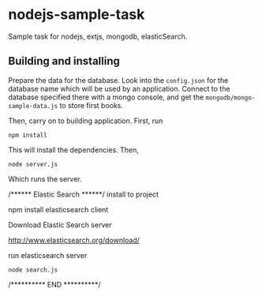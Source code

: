 # nodejs-sample-task


Sample task for nodejs, extjs, mongodb, elasticSearch.

## Building and installing
Prepare the data for the database. Look into the `config.json` for the database name which will be used by an
application. Connect to the database specified there with a mongo console, and get the `mongodb/mongo-sample-data.js` to store first books.

Then, carry on to building application. First, run

`npm install`

This will install the dependencies. Then,

`node server.js`

Which runs the server.


/****** Elastic Search ******/
install to project

npm install elasticsearch client

Download Elastic Search server 

http://www.elasticsearch.org/download/

run elasticsearch server

`node search.js`

/********** END **********/